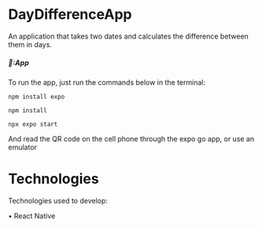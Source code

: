 # DayDifferenceApp

An application that takes two dates and calculates the difference between them in days.

##### 📱:App

To run the app, just run the commands below in the terminal:

```shell
npm install expo
```

```shell
npm install
```

```shell
npx expo start
```

And read the QR code on the cell phone through the expo go app, or use an emulator

# Technologies

Technologies used to develop:

• React Native
